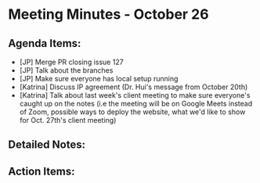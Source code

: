 # Meeting Minutes - October 26

## Agenda Items:
- [JP] Merge PR closing issue 127
- [JP] Talk about the branches
- [JP] Make sure everyone has local setup running
- [Katrina] Discuss IP agreement (Dr. Hui's message from October 20th)
- [Katrina] Talk about last week's client meeting to make sure everyone's caught up on the notes (i.e the meeting will be on Google Meets instead of Zoom, possible ways to deploy the website, what we'd like to show for Oct. 27th's client meeting) 

## Detailed Notes:


## Action Items:

